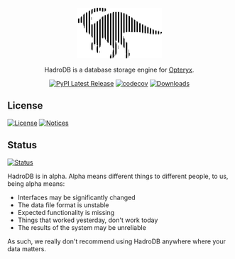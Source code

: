 <div align="center">

![HadroDB](https://raw.githubusercontent.com/mabel-dev/hadrodb/main/hadro.png)

HadroDB is a database storage engine for [Opteryx](https://opteryx.dev).

[![PyPI Latest Release](https://img.shields.io/pypi/v/hadrodb.svg)](https://pypi.org/project/hadrodb/)
[![codecov](https://codecov.io/gh/mabel-dev/hadrodb/branch/main/graph/badge.svg?token=nl9JwOVdPs)](https://codecov.io/gh/mabel-dev/hadrodb)
[![Downloads](https://static.pepy.tech/badge/hadrodb)](https://pepy.tech/project/hadrodb)

</div>

## License

[![License](https://img.shields.io/badge/License-MIT-blue.svg)](https://github.com/mabel-dev/hadrodb/blob/main/LICENSE)
[![Notices](https://img.shields.io/badge/-Notices-darkgreen.svg)](https://github.com/mabel-dev/hadrodb/blob/main/NOTICES)

## Status

[![Status](https://img.shields.io/badge/Status-alpha-orange)](https://github.com/mabel-dev/opteryx)

HadroDB is in alpha. Alpha means different things to different people, to us, being alpha means:

- Interfaces may be significantly changed
- The data file format is unstable
- Expected functionality is missing
- Things that worked yesterday, don't work today
- The results of the system may be unreliable

As such, we really don't recommend using HadroDB anywhere where your data matters.